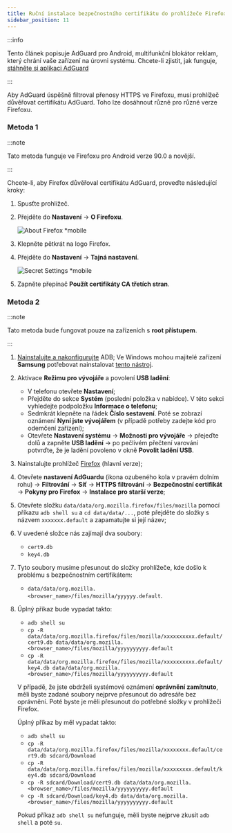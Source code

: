 ```yaml
---
title: Ruční instalace bezpečnostního certifikátu do prohlížeče Firefox
sidebar_position: 11
---
```


:::info

Tento článek popisuje AdGuard pro Android, multifunkční blokátor reklam, který chrání vaše zařízení na úrovni systému. Chcete-li zjistit, jak funguje, [stáhněte si aplikaci AdGuard](https://agrd.io/download-kb-adblock)

:::

Aby AdGuard úspěšně filtroval přenosy HTTPS ve Firefoxu, musí prohlížeč důvěřovat certifikátu AdGuard. Toho lze dosáhnout různě pro různé verze Firefoxu.

### Metoda 1

:::note

Tato metoda funguje ve Firefoxu pro Android verze 90.0 a novější.

:::

Chcete-li, aby Firefox důvěřoval certifikátu AdGuard, proveďte následující kroky:

1. Spusťte prohlížeč.

1. Přejděte do **Nastavení** → **O Firefoxu**.

    ![About Firefox *mobile](https://cdn.adtidy.org/content/kb/ad_blocker/android/solving_problems/firefox-certificates/ff_nightly_about_en.jpeg)

1. Klepněte pětkrát na logo Firefox.

1. Přejděte do **Nastavení** → **Tajná nastavení**.

    ![Secret Settings *mobile](https://cdn.adtidy.org/content/kb/ad_blocker/android/solving_problems/firefox-certificates/ff_nightly_secret.jpeg)

1. Zapněte přepínač **Použít certifikáty CA třetích stran**.

### Metoda 2

:::note

Tato metoda bude fungovat pouze na zařízeních s **root přístupem**.

:::

1. [Nainstalujte a nakonfigurujte](https://www.xda-developers.com/install-adb-windows-macos-linux/) ADB; Ve Windows mohou majitelé zařízení **Samsung** potřebovat nainstalovat [tento nástroj](https://developer.samsung.com/mobile/android-usb-driver.html).

1. Aktivace **Režimu pro vývojáře** a povolení **USB ladění**:

    - V telefonu otevřete **Nastavení**;
    - Přejděte do sekce **Systém** (poslední položka v nabídce). V této sekci vyhledejte podpoložku **Informace o telefonu**;
    - Sedmkrát klepněte na řádek **Číslo sestavení**. Poté se zobrazí oznámení **Nyní jste vývojářem** (v případě potřeby zadejte kód pro odemčení zařízení);
    - Otevřete **Nastavení systému** → **Možnosti pro vývojáře** → přejeďte dolů a zapněte **USB ladění** → po pečlivém přečtení varování potvrďte, že je ladění povoleno v okně **Povolit ladění USB**.

1. Nainstalujte prohlížeč [Firefox](https://www.mozilla.org/en-US/firefox/releases/) (hlavní verze);

1. Otevřete **nastavení AdGuardu** (ikona ozubeného kola v pravém dolním rohu) → **Filtrování** → **Síť** → **HTTPS filtrování** → **Bezpečnostní certifikát** → **Pokyny pro Firefox** → **Instalace pro starší verze**;

1. Otevřete složku `data/data/org.mozilla.firefox/files/mozilla` pomocí příkazu `adb shell su` a `cd data/data/...`, poté přejděte do složky s názvem `xxxxxxx.default` a zapamatujte si její název;

1. V uvedené složce nás zajímají dva soubory:

    - `cert9.db`
    - `key4.db`

1. Tyto soubory musíme přesunout do složky prohlížeče, kde došlo k problému s bezpečnostním certifikátem:

    - `data/data/org.mozilla.<browser_name>/files/mozilla/yyyyyy.default`.

1. Úplný příkaz bude vypadat takto:

    - `adb shell su`
    - `cp -R data/data/org.mozilla.firefox/files/mozilla/xxxxxxxxxx.default/cert9.db data/data/org.mozilla.<browser_name>/files/mozilla/yyyyyyyyyy.default`
    - `cp -R data/data/org.mozilla.firefox/files/mozilla/xxxxxxxxxx.default/key4.db data/data/org.mozilla.<browser_name>/files/mozilla/yyyyyyyyyy.default`

    V případě, že jste obdrželi systémové oznámení **oprávnění zamítnuto**, měli byste zadané soubory nejprve přesunout do adresáře bez oprávnění. Poté byste je měli přesunout do potřebné složky v prohlížeči Firefox.

    Úplný příkaz by měl vypadat takto:

    - `adb shell su`
    - `cp -R data/data/org.mozilla.firefox/files/mozilla/xxxxxxxx.default/cert9.db sdcard/Download`
    - `cp -R data/data/org.mozilla.firefox/files/mozilla/xxxxxxxxx.default/key4.db sdcard/Download`
    - `cp -R sdcard/Download/cert9.db data/data/org.mozilla.<browser_name>/files/mozilla/yyyyyyyyyy.default`
    - `cp -R sdcard/Download/key4.db data/data/org.mozilla.<browser_name>/files/mozilla/yyyyyyyyyy.default`

    Pokud příkaz `adb shell su` nefunguje, měli byste nejprve zkusit `adb shell` a poté `su`.
